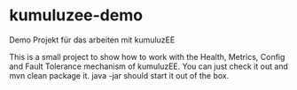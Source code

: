 # kumuluzee-demo
Demo Projekt für das arbeiten mit kumuluzEE

This is a small project to show how to work with the Health, Metrics, Config and Fault Tolerance mechanism of kumuluzEE.
You can just check it out and mvn clean package it. java -jar should start it out of the box.
